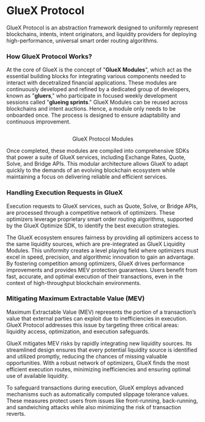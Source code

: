 # GlueX Protocol

GlueX Protocol is an abstraction framework designed to uniformly represent blockchains, intents, intent originators, and
liquidity providers for deploying high-performance, universal smart order routing algorithms.

### How GlueX Protocol Works?

At the core of GlueX is the concept of "**GlueX Modules**", which act as the essential building blocks for integrating
various components needed to interact with decetralized financial applications. These modules are continuously developed
and refined by a dedicated group of developers, known as "**gluers**," who participate in focused weekly development
sessions called "**glueing sprints**." GlueX Modules can be reused across blockchains and intent auctions. Hence, a
module only needs to be onboarded once. The process is designed to ensure adaptability and continuous improvement.

<figure>
    <img src="/docs/gluex-protocol/gluex_protocol_modules.png" alt="" />
    <figcaption>
        <p align="center">
            GlueX Protocol Modules
        </p>
    </figcaption>
</figure>

Once completed, these modules are compiled into comprehensive SDKs that power a suite of GlueX services, including
Exchange Rates, Quote, Solve, and Bridge APIs. This modular architecture allows GlueX to adapt quickly to the demands of
an evolving blockchain ecosystem while maintaining a focus on delivering reliable and efficient services.

### Handling Execution Requests in GlueX

Execution requests to GlueX services, such as Quote, Solve, or Bridge APIs, are processed through a competitive network
of optimizers. These optimizers leverage proprietary smart order routing algorithms, supported by the GlueX Optimize
SDK, to identify the best execution strategies.&#x20;

The GlueX ecosystem ensures fairness by providing all optimizers access to the same liquidity sources, which are
pre-integrated as GlueX Liquidity Modules. This uniformity creates a level playing field where optimizers must excel in
speed, precision, and algorithmic innovation to gain an advantage. By fostering competition among optimizers, GlueX
drives performance improvements and provides MEV protection guarantees. Users benefit from fast, accurate, and optimal
execution of their transactions, even in the context of high-throughput blockchain environments.

### Mitigating Maximum Extractable Value (MEV)

Maximum Extractable Value (MEV) represents the portion of a transaction’s value that external parties can exploit due to
inefficiencies in execution. GlueX Protocol addresses this issue by targeting three critical areas: liquidity access,
optimization, and execution safeguards.

GlueX mitigates MEV risks by rapidly integrating new liquidity sources. Its streamlined design ensures that every
potential liquidity source is identified and utilized promptly, reducing the chances of missing valuable opportunities.
With a robust network of optimizers, GlueX finds the most efficient execution routes, minimizing inefficiencies and
ensuring optimal use of available liquidity.&#x20;

To safeguard transactions during execution, GlueX employs advanced mechanisms such as automatically computed slippage
tolerance values. These measures protect users from issues like front-running, back-running, and sandwiching attacks
while also minimizing the risk of transaction reverts.&#x20;
